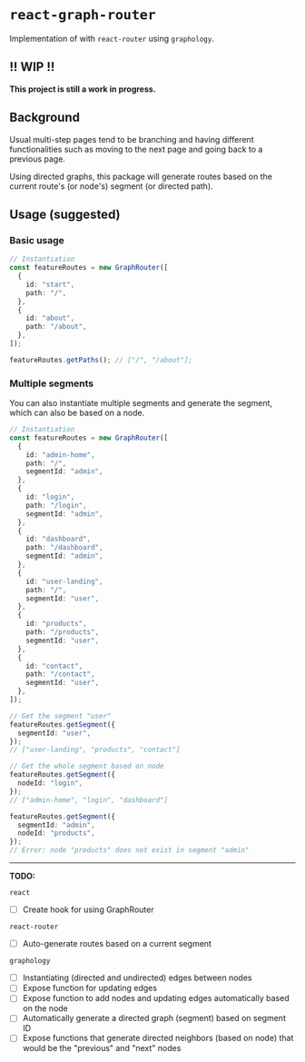 # `react-graph-router`

Implementation of with `react-router` using `graphology`.

## !! WIP !!

**This project is still a work in progress.**

## Background

Usual multi-step pages tend to be branching and having different functionalities such as moving to the next page and going back to a previous page.

Using directed graphs, this package will generate routes based on the current route's (or node's) segment (or directed path).

## Usage (suggested)

### Basic usage

```ts
// Instantiation
const featureRoutes = new GraphRouter([
  {
    id: "start",
    path: "/",
  },
  {
    id: "about",
    path: "/about",
  },
]);

featureRoutes.getPaths(); // ["/", "/about"];
```

### Multiple segments

You can also instantiate multiple segments and generate the segment, which can also be based on a node.

```ts
// Instantiation
const featureRoutes = new GraphRouter([
  {
    id: "admin-home",
    path: "/",
    segmentId: "admin",
  },
  {
    id: "login",
    path: "/login",
    segmentId: "admin",
  },
  {
    id: "dashboard",
    path: "/dashboard",
    segmentId: "admin",
  },
  {
    id: "user-landing",
    path: "/",
    segmentId: "user",
  },
  {
    id: "products",
    path: "/products",
    segmentId: "user",
  },
  {
    id: "contact",
    path: "/contact",
    segmentId: "user",
  },
]);

// Get the segment "user"
featureRoutes.getSegment({
  segmentId: "user",
});
// ["user-landing", "products", "contact"]

// Get the whole segment based on node
featureRoutes.getSegment({
  nodeId: "login",
});
// ["admin-home", "login", "dashboard"]

featureRoutes.getSegment({
  segmentId: "admin",
  nodeId: "products",
});
// Error: node "products" does not exist in segment "admin"
```

---

**TODO:**

`react`

- [ ] Create hook for using GraphRouter

`react-router`

- [ ] Auto-generate routes based on a current segment

`graphology`

- [ ] Instantiating (directed and undirected) edges between nodes
- [ ] Expose function for updating edges
- [ ] Expose function to add nodes and updating edges automatically based on the node
- [ ] Automatically generate a directed graph (segment) based on segment ID
- [ ] Expose functions that generate directed neighbors (based on node) that would be the "previous" and "next" nodes
